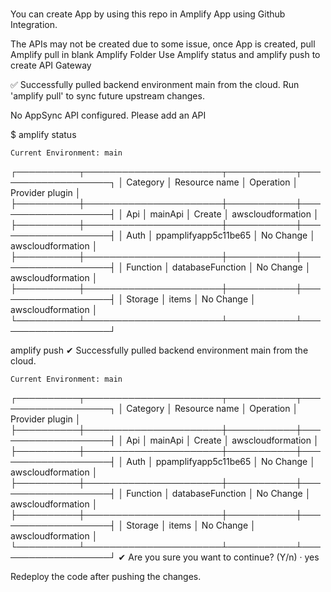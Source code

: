 #
You can create App by using this repo in Amplify App using Github Integration.

The APIs may not be created due to some issue, once App is created, pull Amplify pull in blank Amplify Folder
Use Amplify status and amplify push to create API Gateway


✅ Successfully pulled backend environment main from the cloud.
Run 'amplify pull' to sync future upstream changes.

No AppSync API configured. Please add an API

$ amplify status

    Current Environment: main

┌──────────┬──────────────────────┬───────────┬───────────────────┐
│ Category │ Resource name        │ Operation │ Provider plugin   │
├──────────┼──────────────────────┼───────────┼───────────────────┤
│ Api      │ mainApi              │ Create    │ awscloudformation │
├──────────┼──────────────────────┼───────────┼───────────────────┤
│ Auth     │ ppamplifyapp5c11be65 │ No Change │ awscloudformation │
├──────────┼──────────────────────┼───────────┼───────────────────┤
│ Function │ databaseFunction     │ No Change │ awscloudformation │
├──────────┼──────────────────────┼───────────┼───────────────────┤
│ Storage  │ items                │ No Change │ awscloudformation │
└──────────┴──────────────────────┴───────────┴───────────────────┘


amplify push
✔ Successfully pulled backend environment main from the cloud.

    Current Environment: main

┌──────────┬──────────────────────┬───────────┬───────────────────┐
│ Category │ Resource name        │ Operation │ Provider plugin   │
├──────────┼──────────────────────┼───────────┼───────────────────┤
│ Api      │ mainApi              │ Create    │ awscloudformation │
├──────────┼──────────────────────┼───────────┼───────────────────┤
│ Auth     │ ppamplifyapp5c11be65 │ No Change │ awscloudformation │
├──────────┼──────────────────────┼───────────┼───────────────────┤
│ Function │ databaseFunction     │ No Change │ awscloudformation │
├──────────┼──────────────────────┼───────────┼───────────────────┤
│ Storage  │ items                │ No Change │ awscloudformation │
└──────────┴──────────────────────┴───────────┴───────────────────┘
✔ Are you sure you want to continue? (Y/n) · yes


Redeploy the code after pushing the changes.
